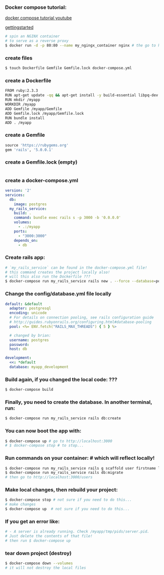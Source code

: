 ### Docker compose tutorial:

[docker compose tutorial youtube](http://www.youtube.com/watch?v=Uez88TWOECg)

[gettingstarted](https://docs.docker.com/compose/gettingstarted/)


```bash
# spin an NGINX container
# to serve as a reverse proxy
$ docker run -d -p 80:80 --name my_ngingx_container nginx # the go to http://localhost:80
```


### create files
```bash
$ touch Dockerfile Gemfile Gemfile.lock docker-compose.yml
```

### create a Dockerfile
```bash
FROM ruby:2.3.3
RUN apt-get update -qq && apt-get install -y build-essential libpq-dev nodejs
RUN mkdir /myapp
WORKDIR /myapp
ADD Gemfile /myapp/Gemfile
ADD Gemfile.lock /myapp/Gemfile.lock
RUN bundle install
ADD . /myapp

```

### create a Gemfile
```ruby
source 'https://rubygems.org'
gem 'rails', '5.0.0.1'

```

### create a Gemfile.lock (empty)
```

```

### create a docker-compose.yml
```yaml
version: '2'
services:
  db:
    image: postgres
  my_rails_service:
    build: .
    command: bundle exec rails s -p 3000 -b '0.0.0.0'
    volumes:
      - .:/myapp
    ports:
      - "3000:3000"
    depends_on:
      - db
```


### Create rails app:
```bash
# `my_rails_service` can be found in the docker-compose.yml file!
# this command creates the project locally also!
# will this also run the Dockerfile ???
$ docker-compose run my_rails_service rails new . --force --database=postgresql --skip-bundle
```

### Change the config/database.yml file locally
```yaml
default: &default
  adapter: postgresql
  encoding: unicode
  # For details on connection pooling, see rails configuration guide
  # http://guides.rubyonrails.org/configuring.html#database-pooling
  pool: <%= ENV.fetch("RAILS_MAX_THREADS") { 5 } %>

  # changed by brian:
  username: postgres
  password:
  host: db

development:
  <<: *default
  database: myapp_development

```

### Build again, if you changed the local code: ???
```bash
$ docker-compose build
```

### Finally, you need to create the database. In another terminal, run:
```bash
$ docker-compose run my_rails_service rails db:create
```


### You can now boot the app with:
```bash
$ docker-compose up # go to http://localhost:3000
# $ docker-compose stop # to stop...
```


### Run commands on your container: # which will reflect locally!
```bash
$ docker-compose run my_rails_service rails g scaffold user firstname lastname address phone
$ docker-compose run my_rails_service rails db:migrate
# then go to http://localhost:3000/users
```

### Make local changes, then rebuild your project:
```bash
$ docker-compose stop # not sure if you need to do this...
# make changes
$ docker-compose up  # not sure if you need to do this...
```



### If you get an error like:
```bash
# - A server is already running. Check /myapp/tmp/pids/server.pid.
# Just delete the contents of that file!
# then run $ docker-compose up
```

### tear down project (destroy)
```bash
$ docker-compose down --volumes
# it will not destroy the local files
```




